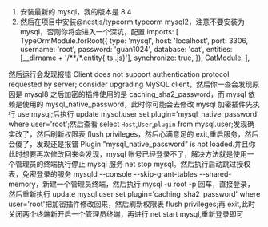 1. 安装最新的 mysql，我的版本是 8.4
2. 然后在项目中安装@nestjs/typeorm typeorm mysql2，注意不要安装为 mysql，否则你将会进入一个深坑，配置
   imports: [
   TypeOrmModule.forRoot({
   type: 'mysql',
   host: 'localhost',
   port: 3306,
   username: 'root',
   password: 'guan1024',
   database: 'cat',
   entities: [__dirname + '/**/*.entity{.ts,.js}'],
   synchronize: true,
   }),
   CatModule,
   ],

然后运行会发现报错 Client does not support authentication protocol requested by server; consider upgrading MySQL client，然后你一查会发现原因是 mysql8 之后加密的插件使用的是 caching_sha2_password，而 mysql 依赖是使用的 mysql_native_password，此时你可能会去修改 mysql 加密插件先执行 use mysql;后执行 update mysql.user set plugin='mysql_native_password' where user='root';然后查看 select `Host`,`User`,`plugin` from mysql.user;发现确实改了，然后刷新权限表 flush privileges，然后心满意足的 exit,重启服务，然后会傻了，发现还是报错 Plugin "mysql_native_password" is not loaded.并且你此时想要再次修改回来会发现，mysql 账号已经登录不了，解决方法就是使用一个管理员的终端执行停止 mysql 服务 net stop mysql。然后执行启动跳过授权表，免密登录的服务 mysqld --console --skip-grant-tables --shared-memory，新建一个管理员终端，然后执行 mysql -u root -p 回车，直接登录，然后重新执行 update mysql.user set plugin='caching_sha2_password' where user='root'把加密插件修改回来，然后刷新权限表 flush privileges;再 exit,此时关闭两个终端新开启一个管理员终端，再进行 net start mysql,重新登录即可
